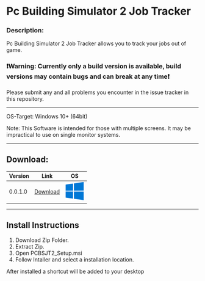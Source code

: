 # Pc Building Simulator 2 Job Tracker

### Description:
Pc Building Simulator 2 Job Tracker allows you to track your jobs out of game.

### **❗Warning: Currently only a build version is available, build versions may contain bugs and can break at any time❗**

Please submit any and all problems you encounter in the issue tracker in this repository.

---
OS-Target: Windows 10+ (64bit)

Note: This Software is intended for those with multiple screens. It may be impractical to use on single monitor systems.
***

## Download:
| Version | Link | OS |
| ------- | ---- | -- |
| 0.0.1.0 | [Download](/Assets/files/PCBS2JT0.0.1.0.zip) | ![image](/Assets/img/windows.png) |

***

## Install Instructions

1. Download Zip Folder.
2. Extract Zip.
3. Open PCBSJT2_Setup.msi
4. Follow Intaller and select a installation location.

After installed a shortcut will be added to your desktop
